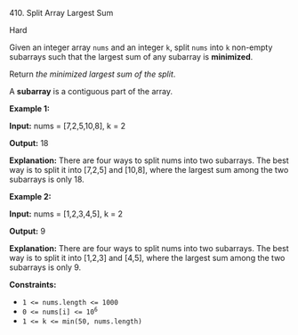 410\. Split Array Largest Sum

Hard

Given an integer array `nums` and an integer `k`, split `nums` into `k` non-empty subarrays such that the largest sum of any subarray is **minimized**.

Return _the minimized largest sum of the split_.

A **subarray** is a contiguous part of the array.

**Example 1:**

**Input:** nums = [7,2,5,10,8], k = 2

**Output:** 18

**Explanation:** There are four ways to split nums into two subarrays. The best way is to split it into [7,2,5] and [10,8], where the largest sum among the two subarrays is only 18.

**Example 2:**

**Input:** nums = [1,2,3,4,5], k = 2

**Output:** 9

**Explanation:** There are four ways to split nums into two subarrays. The best way is to split it into [1,2,3] and [4,5], where the largest sum among the two subarrays is only 9.

**Constraints:**

*   `1 <= nums.length <= 1000`
*   <code>0 <= nums[i] <= 10<sup>6</sup></code>
*   `1 <= k <= min(50, nums.length)`